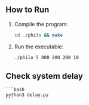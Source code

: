 ## How to Run

1. Compile the program:
	```bash
	cd ./philo && make
	```

2. Run the executable:
	```bash
	./philo 5 800 200 200 10
	```

## Check system delay
	```bash
	python3 delay.py
	```
